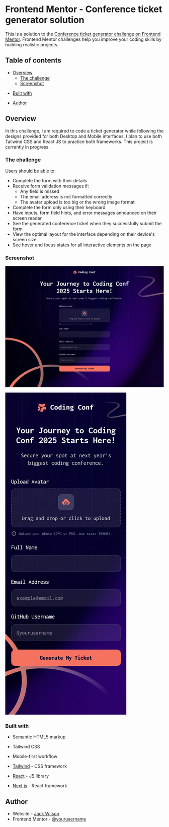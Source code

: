 # Frontend Mentor - Conference ticket generator solution

This is a solution to the [Conference ticket generator challenge on Frontend Mentor](https://www.frontendmentor.io/challenges/conference-ticket-generator-oq5gFIU12w). Frontend Mentor challenges help you improve your coding skills by building realistic projects. 

## Table of contents

- [Overview](#overview)
  - [The challenge](#the-challenge)
  - [Screenshot](#screenshot)
 <!-- - [Links](#links) -->
<!-- - [My process](#my-process) -->
  - [Built with](#built-with)
  <!-- - [What I learned](#what-i-learned) -->
  <!-- - [Continued development](#continued-development) -->
  <!-- - [Useful resources](#useful-resources) -->
  - [Author](#author)
<!-- - [Acknowledgments](#acknowledgments) -->

## Overview

In this challenge, I am required to code a ticket generator while following the designs provided for both Desktop and Mobile interfaces. I plan to use both Tailwind CSS and React JS to practice both frameworks. This project is currently in progress.

### The challenge

Users should be able to:

- Complete the form with their details
- Receive form validation messages if:
  - Any field is missed
  - The email address is not formatted correctly
  - The avatar upload is too big or the wrong image format
- Complete the form only using their keyboard
- Have inputs, form field hints, and error messages announced on their screen reader
- See the generated conference ticket when they successfully submit the form
- View the optimal layout for the interface depending on their device's screen size
- See hover and focus states for all interactive elements on the page

### Screenshot

![Desktop](image.png)

![Mobile](image-1.png)

<!--
### Links

- Solution URL: [Add solution URL here](https://your-solution-url.com)
- Live Site URL: [Add live site URL here](https://your-live-site-url.com)

-->
<!-- ## My process -->

### Built with

- Semantic HTML5 markup
- Tailwind CSS
- Mobile-first workflow
  
- [Tailwind](https://tailwindcss.com/) - CSS framework
- [React](https://reactjs.org/) - JS library
- [Next.js](https://nextjs.org/) - React framework

<!--
### What I learned

Use this section to recap over some of your major learnings while working through this project. Writing these out and providing code samples of areas you want to highlight is a great way to reinforce your own knowledge.

To see how you can add code snippets, see below:

```html
<h1>Some HTML code I'm proud of</h1>
```
```css
.proud-of-this-css {
  color: papayawhip;
}
```
```js
const proudOfThisFunc = () => {
  console.log('🎉')
}
```

If you want more help with writing markdown, we'd recommend checking out [The Markdown Guide](https://www.markdownguide.org/) to learn more.

**Note: Delete this note and the content within this section and replace with your own learnings.**

### Continued development

Use this section to outline areas that you want to continue focusing on in future projects. These could be concepts you're still not completely comfortable with or techniques you found useful that you want to refine and perfect.

**Note: Delete this note and the content within this section and replace with your own plans for continued development.**

### Useful resources

- [Example resource 1](https://www.example.com) - This helped me for XYZ reason. I really liked this pattern and will use it going forward.
- [Example resource 2](https://www.example.com) - This is an amazing article which helped me finally understand XYZ. I'd recommend it to anyone still learning this concept.

**Note: Delete this note and replace the list above with resources that helped you during the challenge. These could come in handy for anyone viewing your solution or for yourself when you look back on this project in the future.**
-->

## Author

- Website - [Jack Wilson](https://github.com/JxckWilsxn)
- Frontend Mentor - [@yourusername](https://www.frontendmentor.io/profile/JxckWilsxn)

<!--
## Acknowledgments

This is where you can give a hat tip to anyone who helped you out on this project. Perhaps you worked in a team or got some inspiration from someone else's solution. This is the perfect place to give them some credit.

**Note: Delete this note and edit this section's content as necessary. If you completed this challenge by yourself, feel free to delete this section entirely.**
-->
